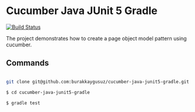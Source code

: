 # Cucumber Java JUnit 5 Gradle

[![Build Status](https://travis-ci.org/burakkaygusuz/cucumber-java-junit5-gradle.svg?branch=master)](https://travis-ci.org/burakkaygusuz/cucumber-java-junit5-gradle)

The project demonstrates how to create a page object model pattern using cucumber.

## Commands

```sh

git clone git@github.com:burakkaygusuz/cucumber-java-junit5-gradle.git

$ cd cucumber-java-junit5-gradle

$ gradle test

```
